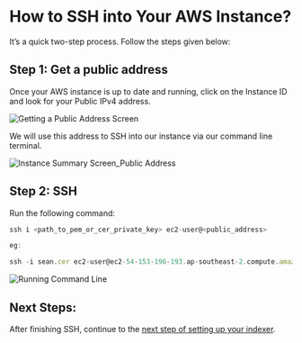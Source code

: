 # How to SSH into Your AWS Instance?

It’s a quick two-step process. Follow the steps given below:

## Step 1: Get a public address

Once your AWS instance is up to date and running, click on the Instance ID and look for your Public IPv4 address.

![Getting a Public Address Screen](/assets/img/public_address_running_ssh.png)

We will use this address to SSH into our instance via our command line terminal.

![Instance Summary Screen_Public Address](/assets/img/instance_summary_pubad_ssh.png)

## Step 2: SSH

Run the following command:

```jsx
ssh i <path_to_pem_or_cer_private_key> ec2-user@<public_address>

eg:

ssh -i sean.cer ec2-user@ec2-54-153-196-193.ap-southeast-2.compute.amazonaws.com
```

![Running Command Line](/assets/img/command_line_ssh.png)

## **Next Steps:**

After finishing SSH, continue to the [next step of setting up your indexer](../indexers/install-indexer-aws.md#_1-10-ssh-to-your-ec2-instance).
